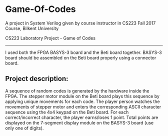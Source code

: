 # Game-Of-Codes
A project in System Verilog given by course instructor in CS223 Fall 2017 Course, Bilkent University

CS223 Laboratory Project  - Game of Codes
____________
I used both the FPGA BASYS-3 board and the Beti board together. BASYS-3 board should be assembled on the Beti board properly using a connector board.
## Project description: 
A sequence of random codes is generated by the hardware inside the FPGA. The stepper motor module on the Beti board plays this sequence by applying unique movements for each code. The player person watches the movements of stepper motor and enters the corresponding ASCII character sequence using the 4x4 keypad on the Beti board. For each correct/incorrect character, the player earns/loses 1 point. Total points are displayed on the 7-segment display module on the BASYS-3 board (use only one of digits).
